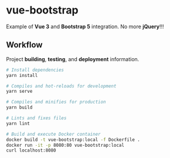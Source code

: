# vue-bootstrap

Example of **Vue 3** and **Bootstrap 5** integration. No more **jQuery**!!!

## Workflow

Project **building**, **testing**, and **deployment** information.

```sh
# Install dependencies
yarn install

# Compiles and hot-reloads for development
yarn serve

# Compiles and minifies for production
yarn build

# Lints and fixes files
yarn lint

# Build and execute Docker container
docker build -t vue-bootstrap:local -f Dockerfile .
docker run -it -p 8080:80 vue-bootstrap:local
curl localhost:8080
```
